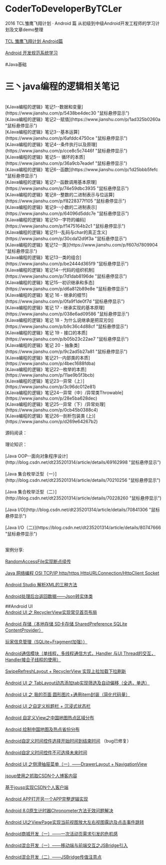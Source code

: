 # CoderToDeveloperByTCLer
2016 TCL雏鹰飞翔计划 · Android 篇
从初级到中级Android开发工程师的学习计划及文章demo整理
<br>
<br>
[TCL 雏鹰飞翔计划 Android篇](https://blog.csdn.net/dt235201314/article/details/63252425 "鼠标悬停显示")
<br>
<br>
[Android 开发规范系统学习](http://blog.csdn.net/dt235201314/article/details/66477296 "鼠标悬停显示")
<br>
<br>
#Java基础
# 三丶java编程的逻辑相关笔记

<br>
[《Java编程的逻辑》笔记1--数据和变量](https://www.jianshu.com/p/5438be4dec30 "鼠标悬停显示")
<br>
[《Java编程的逻辑》笔记2--赋值](https://www.jianshu.com/p/1ad325b0260a "鼠标悬停显示")
<br>
[《Java编程的逻辑》笔记3--基本运算](https://www.jianshu.com/p/6afddc4750ce "鼠标悬停显示")
<br>
[《Java编程的逻辑》笔记4--条件执行以及原理](https://www.jianshu.com/p/cce8c5c7446f "鼠标悬停显示")
<br>
[《Java编程的逻辑》笔记5-- 循环的本质](https://www.jianshu.com/p/36a9cb7eadef "鼠标悬停显示")
<br>
[《Java编程的逻辑》笔记6--函数](https://www.jianshu.com/p/1d25bbb5fefc "鼠标悬停显示")
<br>
[《Java编程的逻辑》笔记7--函数调用基本原理](https://www.jianshu.com/p/74e59dbc3935 "鼠标悬停显示")
<br>
[《Java编程的逻辑》笔记8--整数的二进制表示与位运算](https://www.jianshu.com/p/f8228377f105 "鼠标悬停显示")
<br>
[《Java编程的逻辑》笔记9--小数的二进制表示](https://www.jianshu.com/p/64096d5ddc7e "鼠标悬停显示")
<br>
[《Java编程的逻辑》笔记10--字符的编码](https://www.jianshu.com/p/f1475164b2c1 "鼠标悬停显示")
<br>
[《Java编程的逻辑》笔记11--乱码与char的真正含义](https://www.jianshu.com/p/30cda12d9f3a "鼠标悬停显示")
<br>
[《Java编程的逻辑》笔记12--类](https://www.jianshu.com/p/f607d7809904 "鼠标悬停显示")
<br>
[《Java编程的逻辑》笔记13--类的组合](https://www.jianshu.com/p/be2444d365f9 "鼠标悬停显示")
<br>
[《Java编程的逻辑》笔记14--代码的组织机制](https://www.jianshu.com/p/7d1dab8196de "鼠标悬停显示")
<br>
[《Java编程的逻辑》笔记15--初识继承和多态](https://www.jianshu.com/p/d6a812b89e8e "鼠标悬停显示")
<br>
[《Java编程的逻辑》笔记 16 - 继承的细节](https://www.jianshu.com/p/0fa9f1de0f7d "鼠标悬停显示")
<br>
[《Java编程的逻辑》笔记 17 - 继承实现的基本原理](https://www.jianshu.com/p/038e6ad09586 "鼠标悬停显示")
<br>
[《Java编程的逻辑》笔记 18 - 为什么说继承是把双刃剑](https://www.jianshu.com/p/b9c36c4d88cf "鼠标悬停显示")
<br>
[《Java编程的逻辑》笔记 19 - 接口的本质](https://www.jianshu.com/p/b05b23c22ae7
 "鼠标悬停显示")
 <br>
[《Java编程的逻辑》笔记 20 - 抽象类](https://www.jianshu.com/p/9c2ad5b27a81
 "鼠标悬停显示")
 <br>
[《Java编程的逻辑》笔记21--内部类的本质](https://www.jianshu.com/p/4bec1688fdba)
<br>
[《Java编程的逻辑》笔记22--枚举的本质](https://www.jianshu.com/p/11ae9b5f3bcb)
<br>
[《Java编程的逻辑》笔记23--异常（上）](https://www.jianshu.com/p/3c96dc012e81)
<br>
[《Java编程的逻辑》笔记24--异常（中）/异常类Throwable](https://www.jianshu.com/p/28e5ba628dec)
<br>
[《Java编程的逻辑》笔记25--异常（下）/异常处理](https://www.jianshu.com/p/0cb45b0388c4)
<br>
[《Java编程的逻辑》笔记26--剖析包装类 (上)](https://www.jianshu.com/p/d269e64267b2)
<br>

<br>
源码阅读：
<br>
<br>
理论知识：
<br>
<br>
[Java OOP--面向对象程序设计](http://blog.csdn.net/dt235201314/article/details/69162998 "鼠标悬停显示")
<br>
<br>
[Java 集合枚举泛型（一）](http://blog.csdn.net/dt235201314/article/details/70210256 "鼠标悬停显示")
<br>
<br>
[Java 集合枚举泛型（二）](http://blog.csdn.net/dt235201314/article/details/70228260 "鼠标悬停显示")
<br>
<br>
[Java I/O](http://blog.csdn.net/dt235201314/article/details/70841306 "鼠标悬停显示")
<br>
<br>
[Java I/O（二)](https://blog.csdn.net/dt235201314/article/details/80747666 "鼠标悬停显示")
<br>
<br>

案例分享:
<br>
<br>
[RandomAccessFile实现断点续传](https://blog.csdn.net/dt235201314/article/details/80911932 "鼠标悬停显示")
<br>
<br>
[Java 网络编程 OSI TCP/IP http/https HttpURLConnection/HttpClient Socket](http://blog.csdn.net/dt235201314/article/details/71480961 "鼠标悬停显示")
<br>
<br>
[ Android Studio 解析XML的三种方法](http://blog.csdn.net/dt235201314/article/details/71588252 "鼠标悬停显示")
<br>
<br>
[ Android处理后台返回数据——Json转实体类](http://blog.csdn.net/dt235201314/article/details/69951885 "鼠标悬停显示")
<br>

##Android UI
<br>
[Android UI 之 RecyclerView实现常见首页布局](http://blog.csdn.net/dt235201314/article/details/72833218 "鼠标悬停显示")
<br>
<br>
[Android 存储（本地存储 SD卡存储 SharedPreference SQLite ContentProvider）](http://blog.csdn.net/dt235201314/article/details/73176149 "鼠标悬停显示")
<br>
<br>
[玩家信息管理（SQLite+Fragment加强））](http://blog.csdn.net/dt235201314/article/details/50463194 "鼠标悬停显示")
<br>
<br>
[Android通信模块（单线程，多线程通信方式，Handler 与UI Thread的交互，Handler接合子线程的使用）](http://blog.csdn.net/dt235201314/article/details/73823653 "鼠标悬停显示")
<br>
<br>
[SwipeRefreshLayout + RecyclerView 实现上拉加载下拉刷新](http://blog.csdn.net/dt235201314/article/details/75305222 "点击进入")
<br>
<br>
[Android UI 之 TabLayout动态添加tab实现筛选及自动偏移（全选，单选）](http://blog.csdn.net/dt235201314/article/details/76528029 "点击进入")
<br>
<br>
[Android UI 之 我的页面 圆形图片+通用item封装（简化代码量）](http://blog.csdn.net/dt235201314/article/details/76885747 "点击进入")
<br>
<br>
[Android UI 之自定义标题栏 + 沉浸式状态栏](http://blog.csdn.net/dt235201314/article/details/77161904 "")
<br>
<br>
[Android 自定义View之中国地图热点区域分布](http://blog.csdn.net/dt235201314/article/details/78133932 "")
<br>
<br>
[Android 绘制中国地图及热点省份分布](http://blog.csdn.net/dt235201314/article/details/78190492 "")
<br>
<br>
[Android自定义时间控件选择开始时间到结束时间](http://blog.csdn.net/dt235201314/article/details/78678419 "")
（bug已修复）
<br>
<br>
[Android自定义时间控件不可选择未来时间](http://blog.csdn.net/dt235201314/article/details/78718066 "")
<br>
<br>
[Android UI 之侧滑抽屉菜单（一）——DrawerLayout + NavigationView](http://blog.csdn.net/dt235201314/article/details/78962509 "")
<br>
<br>
[jsoup使用之抓取CSDN个人博客内容](http://blog.csdn.net/dt235201314/article/details/79003591 "")
<br>
<br>
[基于jousp实现CSDN个人客户端](http://blog.csdn.net/dt235201314/article/details/79076963 "")
<br>
<br>
[Android APP打开另一个APP完整逻辑实现](https://blog.csdn.net/dt235201314/article/details/80255143 "")
<br>
<br>
[Android 8.0原生计时器Chronometer方法无效问题解决](https://blog.csdn.net/dt235201314/article/details/80384423 "")
<br>
<br>
[Android UI之ViewPage实现当前视图放大左右视图露边及点击事件跳转](https://blog.csdn.net/dt235201314/article/details/81331297 "")
<br>
<br>
[Android商城开发（一）——一次活动页需求引发的危机感](https://blog.csdn.net/dt235201314/article/details/81027990 "")
<br>
<br>
[Android混合开发（一）——移动端与前端交互之JSBridge引入](https://stilljin.blog.csdn.net/article/details/83314866 "")
<br>
<br>
[Android混合开发（二）——JSBridge传值注意点](https://stilljin.blog.csdn.net/article/details/89164231 "")
